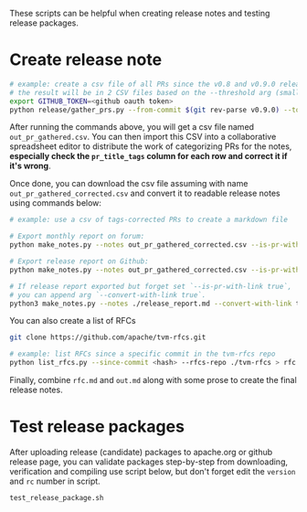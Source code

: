 <!--- Licensed to the Apache Software Foundation (ASF) under one -->
<!--- or more contributor license agreements.  See the NOTICE file -->
<!--- distributed with this work for additional information -->
<!--- regarding copyright ownership.  The ASF licenses this file -->
<!--- to you under the Apache License, Version 2.0 (the -->
<!--- "License"); you may not use this file except in compliance -->
<!--- with the License.  You may obtain a copy of the License at -->

<!---   http://www.apache.org/licenses/LICENSE-2.0 -->

<!--- Unless required by applicable law or agreed to in writing, -->
<!--- software distributed under the License is distributed on an -->
<!--- "AS IS" BASIS, WITHOUT WARRANTIES OR CONDITIONS OF ANY -->
<!--- KIND, either express or implied.  See the License for the -->
<!--- specific language governing permissions and limitations -->
<!--- under the License. -->

These scripts can be helpful when creating release notes and testing release packages.

# Create release note

```bash
# example: create a csv file of all PRs since the v0.8 and v0.9.0 releases
# the result will be in 2 CSV files based on the --threshold arg (small PRs vs large PRs)
export GITHUB_TOKEN=<github oauth token>
python release/gather_prs.py --from-commit $(git rev-parse v0.9.0) --to-commit $(git merge-base origin/main v0.8.0)
```

After running the commands above, you will get a csv file named `out_pr_gathered.csv`. You can then import this CSV into a collaborative spreadsheet editor to distribute the work of categorizing PRs for the notes, **especially check the `pr_title_tags` column for each row and correct it if it's wrong**.

Once done, you can download the csv file assuming with name `out_pr_gathered_corrected.csv` and convert it to readable release notes using commands below:

```bash
# example: use a csv of tags-corrected PRs to create a markdown file

# Export monthly report on forum:
python make_notes.py --notes out_pr_gathered_corrected.csv --is-pr-with-link true > monthly_report.md

# Export release report on Github:
python make_notes.py --notes out_pr_gathered_corrected.csv --is-pr-with-link true > release_report.md

# If release report exported but forget set `--is-pr-with-link true`,
# you can append arg `--convert-with-link true`.
python3 make_notes.py --notes ./release_report.md --convert-with-link true
```

You can also create a list of RFCs

```bash
git clone https://github.com/apache/tvm-rfcs.git

# example: list RFCs since a specific commit in the tvm-rfcs repo
python list_rfcs.py --since-commit <hash> --rfcs-repo ./tvm-rfcs > rfc.md
```

Finally, combine `rfc.md` and `out.md` along with some prose to create the final release notes.

# Test release packages

After uploading release (candidate) packages to apache.org or github release page, you can validate packages step-by-step from downloading, verification and compiling use script below, but don't forget edit the `version` and `rc` number in script.

```bash
test_release_package.sh
```

